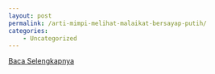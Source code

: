 ```yaml
---
layout: post
permalink: /arti-mimpi-melihat-malaikat-bersayap-putih/
categories:
    - Uncategorized
---
```


[Baca Selengkapnya](/07)